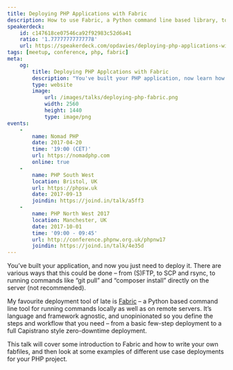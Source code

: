 ```yaml
---
title: Deploying PHP Applications with Fabric
description: How to use Fabric, a Python command line based library, to deploy your PHP applications.
speakerdeck:
    id: c147618ce07546ca92f92983c52d6a41
    ratio: '1.77777777777778'
    url: https://speakerdeck.com/opdavies/deploying-php-applications-with-fabric
tags: [meetup, conference, php, fabric]
meta:
    og:
        title: Deploying PHP Applcations with Fabric
        description: "You've built your PHP application, now learn how to deploy it with Fabric."
        type: website
        image:
            url: /images/talks/deploying-php-fabric.png
            width: 2560
            height: 1440
            type: image/png
events:
    -
        name: Nomad PHP
        date: 2017-04-20
        time: '19:00 (CET)'
        url: https://nomadphp.com
        online: true
    -
        name: PHP South West
        location: Bristol, UK
        url: https://phpsw.uk
        date: 2017-09-13
        joindin: https://joind.in/talk/a5ff3
    -
        name: PHP North West 2017
        location: Manchester, UK
        date: 2017-10-01
        time: '09:00 - 09:45'
        url: http://conference.phpnw.org.uk/phpnw17
        joindin: https://joind.in/talk/4e35d
---
```


You’ve built your application, and now you just need to deploy it. There are various ways that this could be done – from (S)FTP, to SCP and rsync, to running commands like “git pull” and “composer install” directly on the server (not recommended).

My favourite deployment tool of late is [Fabric][1] – a Python based command line tool for running commands locally as well as on remote servers. It’s language and framework agnostic, and unopinionated so you define the steps and workflow that you need – from a basic few-step deployment to a full Capistrano style zero-downtime deployment.

This talk will cover some introduction to Fabric and how to write your own fabfiles, and then look at some examples of different use case deployments for your PHP project.

[1]: http://www.fabfile.org
